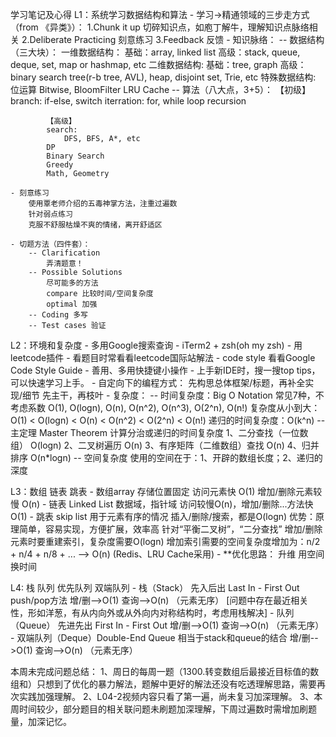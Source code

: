 学习笔记及心得
L1：系统学习数据结构和算法
    - 学习->精通领域的三步走方式（from 《异类》）：
        1.Chunk it up 切碎知识点，如庖丁解牛，理解知识点脉络相关
        2.Deliberate Practicing 刻意练习
        3.Feedback 反馈
    - 知识脉络：
        -- 数据结构（三大块）：
            一维数据结构：
                基础：array, linked list
                高级：stack, queue, deque, set, map or hashmap, etc
            二维数据结构:
                基础：tree, graph
                高级：binary search tree(r-b tree, AVL), heap, disjoint set, Trie, etc
            特殊数据结构:
                位运算 Bitwise, BloomFilter
                LRU Cache
        -- 算法（八大点，3+5）：
            【初级】
            branch:
                if-else, switch
            iterration:
                for, while loop
            recursion

            【高级】
            search:
                DFS, BFS, A*, etc
            DP
            Binary Search
            Greedy
            Math, Geometry

    - 刻意练习
        使用覃老师介绍的五毒神掌方法，注重过遍数
        针对弱点练习
        克服不舒服枯燥不爽的情绪，离开舒适区

    - 切题方法（四件套）：
        -- Clarification
            弄清题意！
        -- Possible Solutions
            尽可能多的方法
            compare 比较时间/空间复杂度
            optimal 加强
        -- Coding 多写
        -- Test cases 验证

L2：环境和复杂度
    - 多用Google搜索查询
    - iTerm2 + zsh(oh my zsh)
    - 用leetcode插件
    - 看题目时常看看leetcode国际站解法
    - code style 看看Google Code Style Guide
    - 善用、多用快捷键小操作
    - 上手新IDE时，搜一搜top tips，可以快速学习上手。
    - 自定向下的编程方式：
        先构思总体框架/标题，再补全实现/细节
        先主干，再枝叶
    - 复杂度：
        -- 时间复杂度：Big O Notation
            常见7种，不考虑系数
            O(1), O(logn), O(n), O(n^2), O(n^3), O(2^n), O(n!)
            复杂度从小到大：O(1) < O(logn) < O(n) < O(n^2) < O(2^n) < O(n!)
            递归的时间复杂度：O(k^n)
        -- 主定理 Master Theorem 
            计算分治或递归的时间复杂度
            1、二分查找（一位数组）         O(logn)
            2、二叉树遍历                   O(n)
            3、有序矩阵（二维数组）查找     O(n)
            4、归并排序                     O(n*logn)
        -- 空间复杂度
            使用的空间在于：1、开辟的数组长度；2、递归的深度

L3：数组 链表 跳表
    - 数组array
        存储位置固定
        访问元素快 O(1)
        增加/删除元素较慢 O(n)
    - 链表 Linked List
        数据域，指针域
        访问较慢O(n)，增加/删除...方法快O(1)
    - 跳表 skip list
        用于元素有序的情况
        插入/删除/搜索，都是O(logn)
        优势：原理简单，容易实现，方便扩展，效率高
        针对“平衡二叉树”，“二分查找”
        增加/删除元素时要重建索引，复杂度需要O(logn)
        增加索引需要的空间复杂度增加为：n/2 + n/4 + n/8 + ... --> O(n)
        (Redis、LRU Cache采用)
    - **优化思路：
        升维
        用空间换时间

L4: 栈 队列 优先队列 双端队列
    - 栈（Stack）
        先入后出 Last In - First Out
        push/pop方法
        增/删-->O(1)
        查询-->O(n)  （元素无序）
        [问题中存在最近相关性，形如洋葱，有从内向外或从外向内对称结构时，考虑用栈解决]
    - 队列（Queue）
        先进先出 First In - First Out
        增/删-->O(1)
        查询-->O(n)  （元素无序）
    - 双端队列（Deque）Double-End Queue
        相当于stack和queue的结合
        增/删-->O(1)
        查询-->O(n)  （元素无序）

本周未完成问题总结：
1、周日的每周一题（1300.转变数组后最接近目标值的数组和）只想到了优化的暴力解法，题解中更好的解法还没有吃透理解思路，需要再次实践加强理解。
2、L04-2视频内容只看了第一遍，尚未复习加深理解。
3、本周时间较少，部分题目的相关联问题未刷题加深理解，下周过遍数时需增加刷题量，加深记忆。
